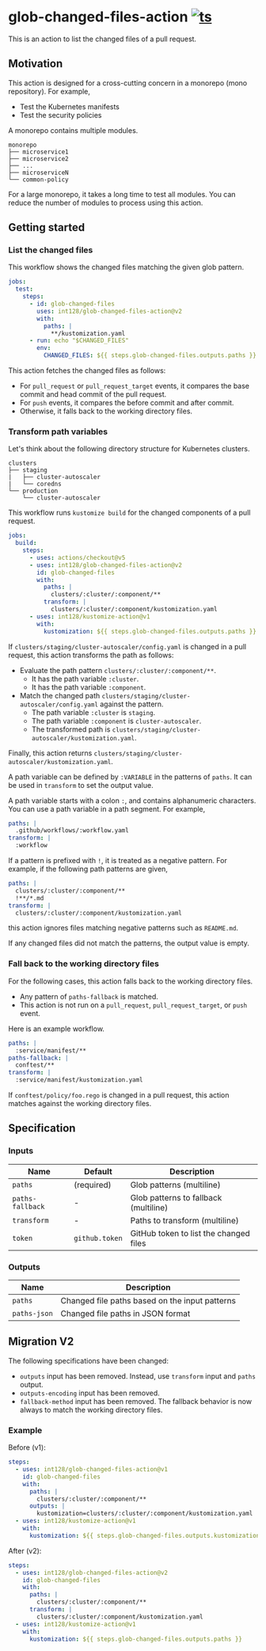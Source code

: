 # glob-changed-files-action [![ts](https://github.com/int128/glob-changed-files-action/actions/workflows/ts.yaml/badge.svg)](https://github.com/int128/glob-changed-files-action/actions/workflows/ts.yaml)

This is an action to list the changed files of a pull request.

## Motivation

This action is designed for a cross-cutting concern in a monorepo (mono repository).
For example,

- Test the Kubernetes manifests
- Test the security policies

A monorepo contains multiple modules.

```
monorepo
├── microservice1
├── microservice2
├── ...
├── microserviceN
└── common-policy
```

For a large monorepo, it takes a long time to test all modules.
You can reduce the number of modules to process using this action.

## Getting started

### List the changed files

This workflow shows the changed files matching the given glob pattern.

```yaml
jobs:
  test:
    steps:
      - id: glob-changed-files
        uses: int128/glob-changed-files-action@v2
        with:
          paths: |
            **/kustomization.yaml
      - run: echo "$CHANGED_FILES"
        env:
          CHANGED_FILES: ${{ steps.glob-changed-files.outputs.paths }}
```

This action fetches the changed files as follows:

- For `pull_request` or `pull_request_target` events, it compares the base commit and head commit of the pull request.
- For `push` events, it compares the before commit and after commit.
- Otherwise, it falls back to the working directory files.

### Transform path variables

Let's think about the following directory structure for Kubernetes clusters.

```
clusters
├── staging
|   ├── cluster-autoscaler
|   └── coredns
└── production
    └── cluster-autoscaler
```

This workflow runs `kustomize build` for the changed components of a pull request.

```yaml
jobs:
  build:
    steps:
      - uses: actions/checkout@v5
      - uses: int128/glob-changed-files-action@v2
        id: glob-changed-files
        with:
          paths: |
            clusters/:cluster/:component/**
          transform: |
            clusters/:cluster/:component/kustomization.yaml
      - uses: int128/kustomize-action@v1
        with:
          kustomization: ${{ steps.glob-changed-files.outputs.paths }}
```

If `clusters/staging/cluster-autoscaler/config.yaml` is changed in a pull request, this action transforms the path as follows:

- Evaluate the path pattern `clusters/:cluster/:component/**`.
  - It has the path variable `:cluster`.
  - It has the path variable `:component`.
- Match the changed path `clusters/staging/cluster-autoscaler/config.yaml` against the pattern.
  - The path variable `:cluster` is `staging`.
  - The path variable `:component` is `cluster-autoscaler`.
  - The transformed path is `clusters/staging/cluster-autoscaler/kustomization.yaml`.

Finally, this action returns `clusters/staging/cluster-autoscaler/kustomization.yaml`.

A path variable can be defined by `:VARIABLE` in the patterns of `paths`.
It can be used in `transform` to set the output value.

A path variable starts with a colon `:`, and contains alphanumeric characters.
You can use a path variable in a path segment.
For example,

```yaml
paths: |
  .github/workflows/:workflow.yaml
transform: |
  :workflow
```

If a pattern is prefixed with `!`, it is treated as a negative pattern.
For example, if the following path patterns are given,

```yaml
paths: |
  clusters/:cluster/:component/**
  !**/*.md
transform: |
  clusters/:cluster/:component/kustomization.yaml
```

this action ignores files matching negative patterns such as `README.md`.

If any changed files did not match the patterns, the output value is empty.

### Fall back to the working directory files

For the following cases, this action falls back to the working directory files.

- Any pattern of `paths-fallback` is matched.
- This action is not run on a `pull_request`, `pull_request_target`, or `push` event.

Here is an example workflow.

```yaml
paths: |
  :service/manifest/**
paths-fallback: |
  conftest/**
transform: |
  :service/manifest/kustomization.yaml
```

If `conftest/policy/foo.rego` is changed in a pull request, this action matches against the working directory files.

## Specification

### Inputs

| Name             | Default        | Description                            |
| ---------------- | -------------- | -------------------------------------- |
| `paths`          | (required)     | Glob patterns (multiline)              |
| `paths-fallback` | -              | Glob patterns to fallback (multiline)  |
| `transform`      | -              | Paths to transform (multiline)         |
| `token`          | `github.token` | GitHub token to list the changed files |

### Outputs

| Name         | Description                                    |
| ------------ | ---------------------------------------------- |
| `paths`      | Changed file paths based on the input patterns |
| `paths-json` | Changed file paths in JSON format              |

## Migration V2

The following specifications have been changed:

- `outputs` input has been removed. Instead, use `transform` input and `paths` output.
- `outputs-encoding` input has been removed.
- `fallback-method` input has been removed. The fallback behavior is now always to match the working directory files.

### Example

Before (v1):

```yaml
steps:
  - uses: int128/glob-changed-files-action@v1
    id: glob-changed-files
    with:
      paths: |
        clusters/:cluster/:component/**
      outputs: |
        kustomization=clusters/:cluster/:component/kustomization.yaml
  - uses: int128/kustomize-action@v1
    with:
      kustomization: ${{ steps.glob-changed-files.outputs.kustomization }}
```

After (v2):

```yaml
steps:
  - uses: int128/glob-changed-files-action@v2
    id: glob-changed-files
    with:
      paths: |
        clusters/:cluster/:component/**
      transform: |
        clusters/:cluster/:component/kustomization.yaml
  - uses: int128/kustomize-action@v1
    with:
      kustomization: ${{ steps.glob-changed-files.outputs.paths }}
```
